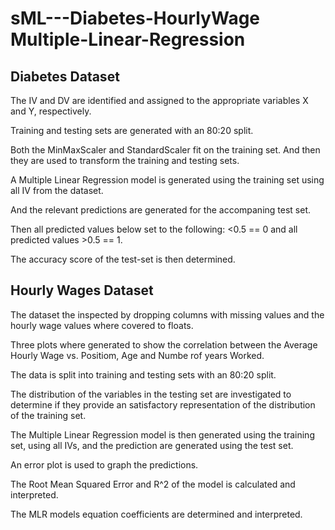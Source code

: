 # sML---Diabetes-HourlyWage Multiple-Linear-Regression

## Diabetes Dataset 

The IV and DV are identified and assigned to the appropriate variables X and Y, respectively.

Training and testing sets are generated with an 80:20 split.

Both the MinMaxScaler and StandardScaler fit on the training set. And then they are used to transform the training and testing sets.

A Multiple Linear Regression model is generated using the training set using all IV from the dataset.

And the relevant predictions are generated for the accompaning test set.

Then all predicted values below set to the following: <0.5 == 0 and all predicted values >0.5 == 1. 

The accuracy score of the test-set is then determined. 

## Hourly Wages Dataset

The dataset the inspected by dropping columns with missing values and the hourly wage values where covered to floats.

Three plots where generated to show the correlation between the Average Hourly Wage vs. Positiom, Age and Numbe rof years Worked.

The data is split into training and testing sets with an 80:20 split.

The distribution of the variables in the testing set are investigated to determine if they provide an satisfactory representation of the distribution of the training set.

The Multiple Linear Regression model is then generated using the training set, using all IVs, and the prediction are generated using the test set.

An error plot is used to graph the predictions.

The Root Mean Squared Error and R^2 of the model is calculated and interpreted.

The MLR models equation coefficients are determined and interpreted.
